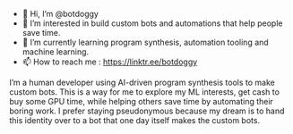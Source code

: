 - 👋 Hi, I’m @botdoggy
- 👀 I’m interested in build custom bots and automations that help people save time.
- 🌱 I’m currently learning program synthesis, automation tooling and machine learning.
- 📫 How to reach me : https://linktr.ee/botdoggy

I’m a human developer using AI-driven program synthesis tools to make custom bots. 
This is a way for me to explore my ML interests, get cash to buy some GPU time, while helping others save time by automating their boring work. 
I prefer staying pseudonymous because my dream is to hand this identity over to a bot that one day itself makes the custom bots. 

<!---
botdoggy/botdoggy is a ✨ special ✨ repository because its `README.md` (this file) appears on your GitHub profile.
You can click the Preview link to take a look at your changes.
--->
